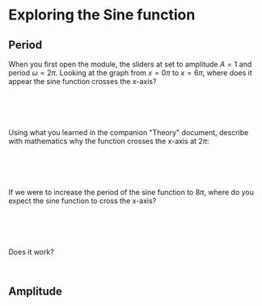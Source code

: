 # Exploring the Sine function

## Period 
When you first open the module, the sliders at set to amplitude $A = 1$ and period $\omega = 2\pi$. Looking at the graph from $x = 0\pi$ to $x = 6\pi$, where does it appear the sine function crosses the x-axis?

```





```

Using what you learned in the companion "Theory" document, describe with mathematics why the function crosses the x-axis at 2$\pi$:

```





```

If we were to increase the period of the sine function to $8\pi$, where do you expect the sine function to cross the x-axis?

```





```

Does it work?

```


```

## Amplitude


